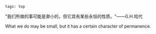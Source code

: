 ```
tags: top
```

"我们所做的事可能是渺小的，但它具有某些永恒的性质。"——G.H.哈代

What we do may be small, but it has a certain character of permanence.